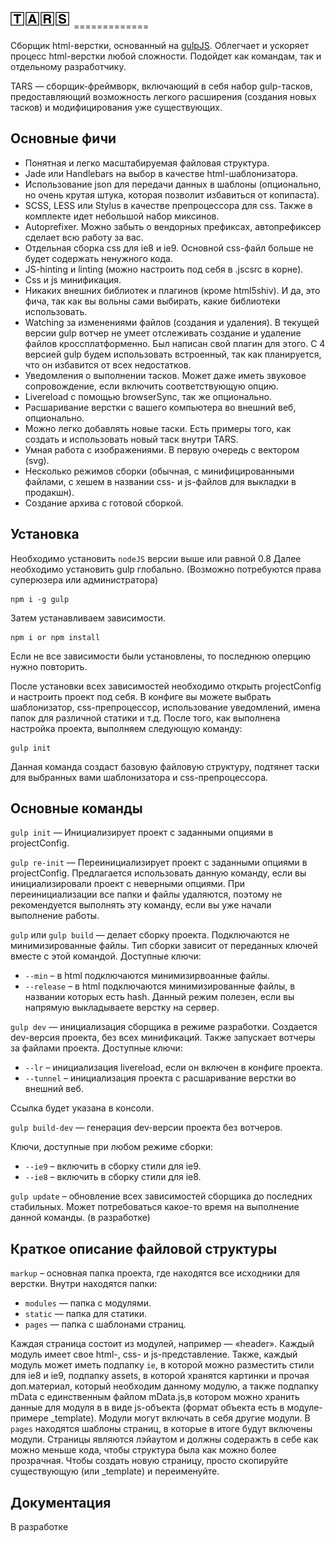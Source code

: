 <img height="34" width="97" src="https://raw.githubusercontent.com/artem-malko/artwork/master/tars/logo.png">
=============

Сборщик html-верстки, основанный на <a href="http://gulpjs.com/" target="_blank">gulpJS</a>. Облегчает и ускоряет процесс html-верстки любой сложности. Подойдет как командам, так и отдельному разработчику.

TARS — сборщик-фреймворк, включающий в себя набор gulp-тасков, предоставляющий возможность легкого расширения (создания новых тасков) и модифицирования уже существующих.

Основные фичи
-------------

* Понятная и легко масштабируемая файловая структура.
* Jade или Handlebars на выбор в качестве html-шаблонизатора.
* Использование json для передачи данных в шаблоны (опционально, но очень крутая штука, которая позволит избавиться от копипаста).
* SCSS, LESS или Stylus в качестве препроцессора для css. Также в комплекте идет небольшой набор миксинов.
* Autoprefixer. Можно забыть о вендорных префиксах, автопрефиксер сделает всю работу за вас.
* Отдельная сборка css для ie8 и ie9. Основной css-файл больше не будет содержать ненужного кода.
* JS-hinting и linting (можно настроить под себя в .jscsrc в корне).
* Css и js минификация.
* Никаких внешних библиотек и плагинов (кроме html5shiv). И да, это фича, так как вы вольны сами выбирать, какие библиотеки использовать.
* Watching за изменениями файлов (создания и удаления). В текущей версии gulp вотчер не умеет отслеживать создание и удаление файлов кроссплатформенно. Был написан свой плагин для этого. С 4 версией gulp будем использовать встроенный, так как планируется, что он избавится от всех недостатков.
* Уведомления о выполнении тасков. Может даже иметь звуковое сопровождение, если включить соответствующую опцию.
* Livereload с помощью browserSync, так же опционально.
* Расшаривание верстки с вашего компьютера во внешний веб, опционально.
* Можно легко добавлять новые таски. Есть примеры того, как создать и использовать новый таск внутри TARS.
* Умная работа с изображениями. В первую очередь с вектором (svg).
* Несколько режимов сборки (обычная, с минифицированными файлами, с хешем в названии css- и js-файлов для выкладки в продакшн).
* Создание архива с готовой сборкой.

Установка
----------

Необходимо установить `nodeJS` версии выше или равной 0.8
Далее необходимо установить gulp глобально. (Возможно потребуются права суперюзера или администратора)

    npm i -g gulp

Затем устанавливаем зависимости.

    npm i or npm install

Если не все зависимости были установлены, то последнюю оперцию нужно повторить.

После установки всех зависимостей необходимо открыть projectConfig и настроить проект под себя. В конфиге вы можете выбрать шаблонизатор, css-препроцессор, использование уведомлений, имена папок для различной статики и т.д.
После того, как выполнена настройка проекта, выполняем следующую команду:    

    gulp init

Данная команда создаст базовую файловую структуру, подтянет таски для выбранных вами шаблонизатора и css-препроцессора.

Основные команды
----------------

`gulp init` — Инициализирует проект с заданными опциями в projectConfig.

`gulp re-init` — Переинициализирует проект с заданными опциями в projectConfig. Предлагается использовать данную команду, если вы инициализировали проект с неверными опциями. При переинициализации все папки и файлы удаляются, поэтому не рекомендуется выполнять эту команду, если вы уже начали выполнение работы.

`gulp` или `gulp build` — делает сборку проекта. Подключаются не минимизированные файлы. Тип сборки зависит от переданных ключей вместе с этой командой. Доступные ключи:

* `--min` – в html подключаются минимизирвоанные файлы.
* `--release` – в html подключаются минимизированные файлы, в названии которых есть hash. Данный режим полезен, если вы напрямую выкладываете верстку на сервер. 

`gulp dev` — инициализация сборщика в режиме разработки. Создается dev-версия проекта, без всех минификаций. Также запускает вотчеры за файлами проекта. Доступные ключи:

* `--lr` – инициализация livereload, если он включен в конфиге проекта.
* `--tunnel` – инициализация проекта с расшаривание верстки во внешний веб.

Ссылка будет указана в консоли.

`gulp build-dev` — генерация dev-версии проекта без вотчеров.

Ключи, доступные при любом режиме сборки:
* `--ie9` – включить в сборку стили для ie9.
* `--ie8` – включить в сборку стили для ie8.

`gulp update` – обновление всех зависимостей сборщика до последних стабильных. Может потребоваться какое-то время на выполнение данной команды. (в разработке)

Краткое описание файловой структуры
-----------------------------------

`markup` – основная папка проекта, где находятся все исходники для верстки. Внутри находятся папки:
* `modules` — папка с модулями.
* `static` — папка для статики.
* `pages` — папка с шаблонами страниц.

Каждая страница состоит из модулей, например — «header». Каждый модуль имеет свое html-, css- и js-представление. Также, каждый модуль может иметь подпапку `ie`, в которой можно разместить стили для ie8 и ie9, подпапку assets, в которой хранятся картинки и прочая доп.материал, который необходим данному модулю, а также подпапку mData с единственным файлом mData.js,в котором можно хранить данные для модуля в в виде js-объекта (формат объекта есть в модуле-примере _template). Модули могут включать в себя другие модули.
В `pages` находятся шаблоны страниц, в которые в итоге будут включены модули. Страницы являются лэйаутом и должны содеражть в себе как можно меньше кода, чтобы структура была как можно более прозрачная.
Чтобы создать новую страницу, просто скопируйте существующую (или _template) и переименуйте.

Документация
------------
В разработке